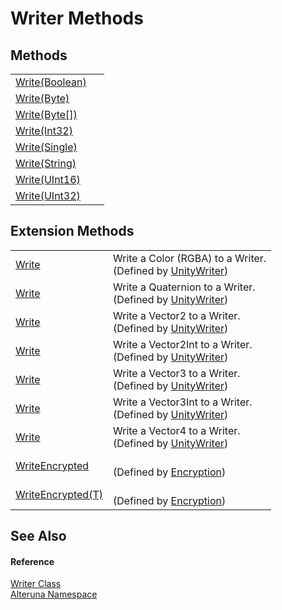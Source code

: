 # Writer Methods




## Methods
<table>
<tr>
<td><a href="M_Alteruna_Writer_Write">Write(Boolean)</a></td>
<td> </td></tr>
<tr>
<td><a href="M_Alteruna_Writer_Write_1">Write(Byte)</a></td>
<td> </td></tr>
<tr>
<td><a href="M_Alteruna_Writer_Write_2">Write(Byte[])</a></td>
<td> </td></tr>
<tr>
<td><a href="M_Alteruna_Writer_Write_3">Write(Int32)</a></td>
<td> </td></tr>
<tr>
<td><a href="M_Alteruna_Writer_Write_4">Write(Single)</a></td>
<td> </td></tr>
<tr>
<td><a href="M_Alteruna_Writer_Write_5">Write(String)</a></td>
<td> </td></tr>
<tr>
<td><a href="M_Alteruna_Writer_Write_6">Write(UInt16)</a></td>
<td> </td></tr>
<tr>
<td><a href="M_Alteruna_Writer_Write_7">Write(UInt32)</a></td>
<td> </td></tr>
</table>

## Extension Methods
<table>
<tr>
<td><a href="M_Alteruna_UnityWriter_Write">Write</a></td>
<td>Write a Color (RGBA) to a Writer.<br />(Defined by <a href="T_Alteruna_UnityWriter">UnityWriter</a>)</td></tr>
<tr>
<td><a href="M_Alteruna_UnityWriter_Write_1">Write</a></td>
<td>Write a Quaternion to a Writer.<br />(Defined by <a href="T_Alteruna_UnityWriter">UnityWriter</a>)</td></tr>
<tr>
<td><a href="M_Alteruna_UnityWriter_Write_2">Write</a></td>
<td>Write a Vector2 to a Writer.<br />(Defined by <a href="T_Alteruna_UnityWriter">UnityWriter</a>)</td></tr>
<tr>
<td><a href="M_Alteruna_UnityWriter_Write_3">Write</a></td>
<td>Write a Vector2Int to a Writer.<br />(Defined by <a href="T_Alteruna_UnityWriter">UnityWriter</a>)</td></tr>
<tr>
<td><a href="M_Alteruna_UnityWriter_Write_4">Write</a></td>
<td>Write a Vector3 to a Writer.<br />(Defined by <a href="T_Alteruna_UnityWriter">UnityWriter</a>)</td></tr>
<tr>
<td><a href="M_Alteruna_UnityWriter_Write_5">Write</a></td>
<td>Write a Vector3Int to a Writer.<br />(Defined by <a href="T_Alteruna_UnityWriter">UnityWriter</a>)</td></tr>
<tr>
<td><a href="M_Alteruna_UnityWriter_Write_6">Write</a></td>
<td>Write a Vector4 to a Writer.<br />(Defined by <a href="T_Alteruna_UnityWriter">UnityWriter</a>)</td></tr>
<tr>
<td><a href="M_Alteruna_Encryption_WriteEncrypted">WriteEncrypted</a></td>
<td><br />(Defined by <a href="T_Alteruna_Encryption">Encryption</a>)</td></tr>
<tr>
<td><a href="M_Alteruna_Encryption_WriteEncrypted__1">WriteEncrypted(T)</a></td>
<td><br />(Defined by <a href="T_Alteruna_Encryption">Encryption</a>)</td></tr>
</table>

## See Also


#### Reference
<a href="T_Alteruna_Writer">Writer Class</a>  
<a href="N_Alteruna">Alteruna Namespace</a>  
